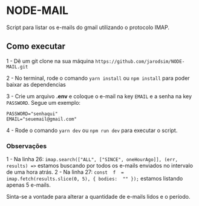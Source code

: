 
# NODE-MAIL
Script para listar os e-mails do gmail utilizando o protocolo IMAP.
## Como executar

1 - Dê um git clone na sua máquina `https://github.com/jarodsim/NODE-MAIL.git`

2 - No terminal, rode o comando `yarn install` ou `npm install` para poder baixar as dependencias

3 - Crie um arquivo **.env** e coloque o e-mail na key `EMAIL` e a senha na key `PASSWORD`. Segue um exemplo:

    PASSWORD="senhaqui"
    EMAIL="seuemail@gmail.com"
4 - Rode o comando `yarn dev` ou `npm run dev` para executar o script.

### Observações
 1 - Na linha 26: `imap.search(["ALL", ["SINCE", oneHourAgo]], (err, results) =>`  estamos buscando por todos os e-mails enviados no intervalo de uma hora atrás.
 2 - Na linha 27: `const  f  =  imap.fetch(results.slice(0, 5), { bodies:  "" });` estamos listando apenas 5 e-mails.

Sinta-se a vontade para alterar a quantidade de e-mails lidos e o período.
 
